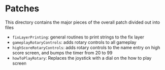 # Patches

This directory contains the major pieces of the overall patch divided out into files

- `fixLayerPrinting`: general routines to print strings to the fix layer
- `gameplayRotaryControls`: adds rotary controls to all gameplay
- `highScoreRotaryControls`: adds rotary controls to the name entry on high score screen, and bumps the timer from 20 to 99
- `howToPlayRotary`: Replaces the joystick with a dial on the how to play screen
